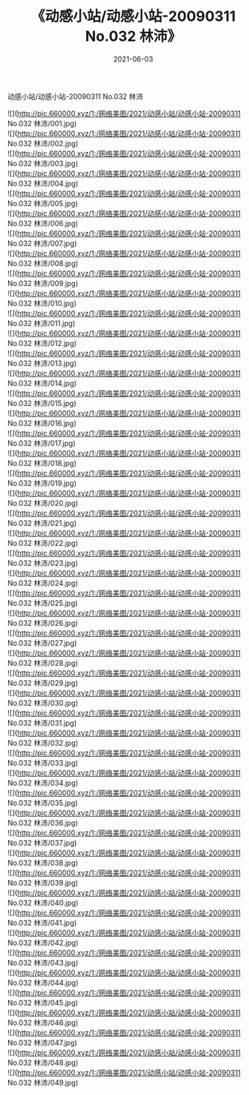 ﻿---
layout: post
title:  《动感小站/动感小站-20090311 No.032 林沛》
date:   2021-06-03
img: http://pic.660000.xyz/1:/网络美图/2021/动感小站/动感小站-20090311 No.032 林沛/000.jpg
categories: [美女, 清纯, 唯美]
---

动感小站/动感小站-20090311 No.032 林沛

 ![](http://pic.660000.xyz/1:/网络美图/2021/动感小站/动感小站-20090311 No.032 林沛/001.jpg) <br>![](http://pic.660000.xyz/1:/网络美图/2021/动感小站/动感小站-20090311 No.032 林沛/002.jpg) <br>![](http://pic.660000.xyz/1:/网络美图/2021/动感小站/动感小站-20090311 No.032 林沛/003.jpg) <br>![](http://pic.660000.xyz/1:/网络美图/2021/动感小站/动感小站-20090311 No.032 林沛/004.jpg) <br>![](http://pic.660000.xyz/1:/网络美图/2021/动感小站/动感小站-20090311 No.032 林沛/005.jpg) <br>![](http://pic.660000.xyz/1:/网络美图/2021/动感小站/动感小站-20090311 No.032 林沛/006.jpg) <br>![](http://pic.660000.xyz/1:/网络美图/2021/动感小站/动感小站-20090311 No.032 林沛/007.jpg) <br>![](http://pic.660000.xyz/1:/网络美图/2021/动感小站/动感小站-20090311 No.032 林沛/008.jpg) <br>![](http://pic.660000.xyz/1:/网络美图/2021/动感小站/动感小站-20090311 No.032 林沛/009.jpg) <br>![](http://pic.660000.xyz/1:/网络美图/2021/动感小站/动感小站-20090311 No.032 林沛/010.jpg) <br>![](http://pic.660000.xyz/1:/网络美图/2021/动感小站/动感小站-20090311 No.032 林沛/011.jpg) <br>![](http://pic.660000.xyz/1:/网络美图/2021/动感小站/动感小站-20090311 No.032 林沛/012.jpg) <br>![](http://pic.660000.xyz/1:/网络美图/2021/动感小站/动感小站-20090311 No.032 林沛/013.jpg) <br>![](http://pic.660000.xyz/1:/网络美图/2021/动感小站/动感小站-20090311 No.032 林沛/014.jpg) <br>![](http://pic.660000.xyz/1:/网络美图/2021/动感小站/动感小站-20090311 No.032 林沛/015.jpg) <br>![](http://pic.660000.xyz/1:/网络美图/2021/动感小站/动感小站-20090311 No.032 林沛/016.jpg) <br>![](http://pic.660000.xyz/1:/网络美图/2021/动感小站/动感小站-20090311 No.032 林沛/017.jpg) <br>![](http://pic.660000.xyz/1:/网络美图/2021/动感小站/动感小站-20090311 No.032 林沛/018.jpg) <br>![](http://pic.660000.xyz/1:/网络美图/2021/动感小站/动感小站-20090311 No.032 林沛/019.jpg) <br>![](http://pic.660000.xyz/1:/网络美图/2021/动感小站/动感小站-20090311 No.032 林沛/020.jpg) <br>![](http://pic.660000.xyz/1:/网络美图/2021/动感小站/动感小站-20090311 No.032 林沛/021.jpg) <br>![](http://pic.660000.xyz/1:/网络美图/2021/动感小站/动感小站-20090311 No.032 林沛/022.jpg) <br>![](http://pic.660000.xyz/1:/网络美图/2021/动感小站/动感小站-20090311 No.032 林沛/023.jpg) <br>![](http://pic.660000.xyz/1:/网络美图/2021/动感小站/动感小站-20090311 No.032 林沛/024.jpg) <br>![](http://pic.660000.xyz/1:/网络美图/2021/动感小站/动感小站-20090311 No.032 林沛/025.jpg) <br>![](http://pic.660000.xyz/1:/网络美图/2021/动感小站/动感小站-20090311 No.032 林沛/026.jpg) <br>![](http://pic.660000.xyz/1:/网络美图/2021/动感小站/动感小站-20090311 No.032 林沛/027.jpg) <br>![](http://pic.660000.xyz/1:/网络美图/2021/动感小站/动感小站-20090311 No.032 林沛/028.jpg) <br>![](http://pic.660000.xyz/1:/网络美图/2021/动感小站/动感小站-20090311 No.032 林沛/029.jpg) <br>![](http://pic.660000.xyz/1:/网络美图/2021/动感小站/动感小站-20090311 No.032 林沛/030.jpg) <br>![](http://pic.660000.xyz/1:/网络美图/2021/动感小站/动感小站-20090311 No.032 林沛/031.jpg) <br>![](http://pic.660000.xyz/1:/网络美图/2021/动感小站/动感小站-20090311 No.032 林沛/032.jpg) <br>![](http://pic.660000.xyz/1:/网络美图/2021/动感小站/动感小站-20090311 No.032 林沛/033.jpg) <br>![](http://pic.660000.xyz/1:/网络美图/2021/动感小站/动感小站-20090311 No.032 林沛/034.jpg) <br>![](http://pic.660000.xyz/1:/网络美图/2021/动感小站/动感小站-20090311 No.032 林沛/035.jpg) <br>![](http://pic.660000.xyz/1:/网络美图/2021/动感小站/动感小站-20090311 No.032 林沛/036.jpg) <br>![](http://pic.660000.xyz/1:/网络美图/2021/动感小站/动感小站-20090311 No.032 林沛/037.jpg) <br>![](http://pic.660000.xyz/1:/网络美图/2021/动感小站/动感小站-20090311 No.032 林沛/038.jpg) <br>![](http://pic.660000.xyz/1:/网络美图/2021/动感小站/动感小站-20090311 No.032 林沛/039.jpg) <br>![](http://pic.660000.xyz/1:/网络美图/2021/动感小站/动感小站-20090311 No.032 林沛/040.jpg) <br>![](http://pic.660000.xyz/1:/网络美图/2021/动感小站/动感小站-20090311 No.032 林沛/041.jpg) <br>![](http://pic.660000.xyz/1:/网络美图/2021/动感小站/动感小站-20090311 No.032 林沛/042.jpg) <br>![](http://pic.660000.xyz/1:/网络美图/2021/动感小站/动感小站-20090311 No.032 林沛/043.jpg) <br>![](http://pic.660000.xyz/1:/网络美图/2021/动感小站/动感小站-20090311 No.032 林沛/044.jpg) <br>![](http://pic.660000.xyz/1:/网络美图/2021/动感小站/动感小站-20090311 No.032 林沛/045.jpg) <br>![](http://pic.660000.xyz/1:/网络美图/2021/动感小站/动感小站-20090311 No.032 林沛/046.jpg) <br>![](http://pic.660000.xyz/1:/网络美图/2021/动感小站/动感小站-20090311 No.032 林沛/047.jpg) <br>![](http://pic.660000.xyz/1:/网络美图/2021/动感小站/动感小站-20090311 No.032 林沛/048.jpg) <br>![](http://pic.660000.xyz/1:/网络美图/2021/动感小站/动感小站-20090311 No.032 林沛/049.jpg) <br>